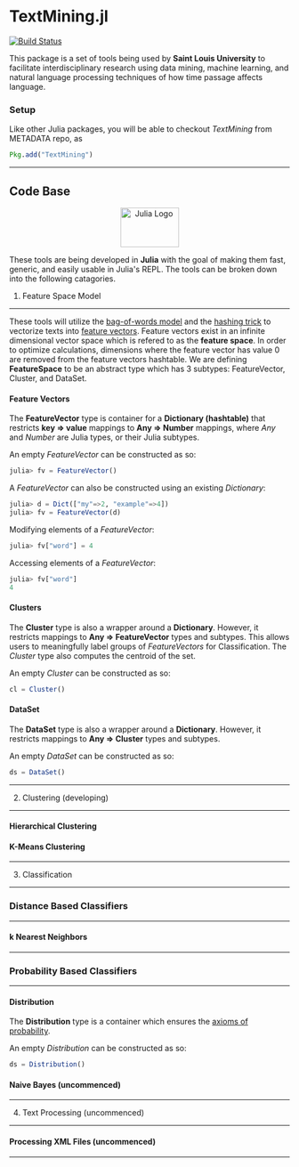 # TextMining.jl 



[![Build Status](https://travis-ci.org/SLU-TMI/TextMining.jl.svg?branch=master)](https://travis-ci.org/SLU-TMI/TextMining.jl)

This package is a set of tools being used by **Saint Louis University** to facilitate interdisciplinary research using data mining, machine learning, and natural language processing techniques of how time passage affects language.

### Setup

Like other Julia packages, you will be able to checkout *TextMining* from METADATA repo, as

```julia
Pkg.add("TextMining")
```

---
## Code Base



<div align="center">
<a href="http://julialang.org/" target="_blank">
<img src="http://julialang.org/images/logo_hires.png" alt="Julia Logo" width="105" height="71"></img>
</a>
</div>

These tools are being developed in **Julia** with the goal of making them fast, generic, and easily usable in Julia's REPL. The tools can be broken down into the following catagories.

1. Feature Space Model
------

These tools will utilize the [bag-of-words model](http://en.wikipedia.org/wiki/Bag-of-words_model) and the [hashing trick](http://en.wikipedia.org/wiki/Feature_hashing) to vectorize texts into [feature vectors](http://en.wikipedia.org/wiki/Feature_vector). Feature vectors exist in an infinite dimensional vector space which is refered to as the **feature space**. In order to optimize calculations, dimensions where the feature vector has value 0 are removed from the feature vectors hashtable. We are defining **FeatureSpace** to be an abstract type which has 3 subtypes: FeatureVector, Cluster, and DataSet.


#### Feature Vectors

The **FeatureVector** type is container for a **Dictionary (hashtable)** that restricts **key => value** mappings to **Any => Number** mappings, where *Any* and *Number* are Julia types, or their Julia subtypes. 

An empty *FeatureVector* can be constructed as so:
```julia
julia> fv = FeatureVector()
```
A *FeatureVector* can also be constructed using an existing *Dictionary*: 
```julia
julia> d = Dict(["my"=>2, "example"=>4])
julia> fv = FeatureVector(d)
```
Modifying elements of a *FeatureVector*:
```julia
julia> fv["word"] = 4
```
Accessing elements of a *FeatureVector*:
```julia
julia> fv["word"]
4
```

#### Clusters

The **Cluster** type is also a wrapper around a **Dictionary**. However, it restricts mappings to **Any => FeatureVector** types and subtypes. This allows users to meaningfully label groups of *FeatureVectors* for Classification. The *Cluster* type also computes the centroid of the set.

An empty *Cluster* can be constructed as so:
```julia
cl = Cluster()
```

#### DataSet

The **DataSet** type is also a wrapper around a **Dictionary**. However, it restricts mappings to **Any => Cluster** types and subtypes.

An empty *DataSet* can be constructed as so:
```julia
ds = DataSet()
```
---
2. Clustering (developing)
------

#### Hierarchical Clustering

#### K-Means Clustering
---
3. Classification
------

### Distance Based Classifiers
---

#### k Nearest Neighbors

---
### Probability Based Classifiers
---

#### Distribution

The **Distribution** type is a container which ensures the [axioms of probability](http://en.wikipedia.org/wiki/Probability_axioms).

An empty *Distribution* can be constructed as so:
```julia
ds = Distribution()
```

#### Naive Bayes (uncommenced)
---
4. Text Processing (uncommenced)
------

#### Processing XML Files (uncommenced)
---
